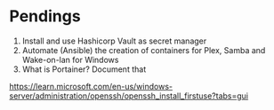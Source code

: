 
# Pendings

1. Install and use Hashicorp Vault as secret manager
2. Automate (Ansible) the creation of containers for Plex, Samba and Wake-on-lan for Windows
3. What is Portainer? Document that

https://learn.microsoft.com/en-us/windows-server/administration/openssh/openssh_install_firstuse?tabs=gui
